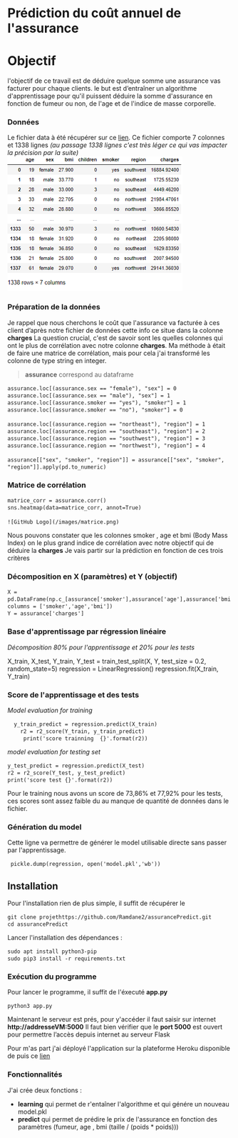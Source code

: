 # Prédiction du coût annuel de l'assurance

# Objectif
l'objectif de ce travail est de déduire quelque somme une assurance vas facturer pour chaque clients.
le but est d’entraîner un algorithme d'apprentissage pour qu'il puissent déduire la somme d'assurance en fonction de fumeur ou non, de l'age et de l'indice de masse corporelle.

### Données

Le fichier data à été récupérer sur ce [lien](https://www.kaggle.com/mirichoi0218/insurance).
Ce fichier comporte 7 colonnes et 1338 lignes *(au passage 1338 lignes c'est très léger ce qui vas impacter la précision par la suite)*
![dataset](/images/dataset.png)
### Préparation de la données
Je rappel que nous cherchons le coût que l'assurance va facturée à ces client
d’après notre fichier de données cette info ce situe dans la colonne **charges**
La question crucial, c'est de savoir sont les quelles colonnes qui ont le plus de corrélation avec notre colonne **charges**.
Ma méthode à était de faire une matrice de corrélation, mais pour cela j'ai transformé les colonne de type string en integer. 

> **assurance** correspond au dataframe

    assurance.loc[(assurance.sex == "female"), "sex"] = 0
    assurance.loc[(assurance.sex == "male"), "sex"] = 1
    assurance.loc[(assurance.smoker == "yes"), "smoker"] = 1
    assurance.loc[(assurance.smoker == "no"), "smoker"] = 0

    assurance.loc[(assurance.region == "northeast"), "region"] = 1
    assurance.loc[(assurance.region == "southeast"), "region"] = 2
    assurance.loc[(assurance.region == "southwest"), "region"] = 3
    assurance.loc[(assurance.region == "northwest"), "region"] = 4

    assurance[["sex", "smoker", "region"]] = assurance[["sex", "smoker", "region"]].apply(pd.to_numeric)

### Matrice de corrélation

    matrice_corr = assurance.corr()
    sns.heatmap(data=matrice_corr, annot=True)
    
    ![GitHub Logo](/images/matrice.png)
   Nous pouvons constater que les colonnes smoker , age et bmi (Body Mass Index) on le plus grand indice de corrélation avec notre objectif qui de déduire la **charges**
   Je vais partir sur la prédiction en fonction de ces trois critères

### Décomposition en X (paramètres) et Y (objectif)

    X = pd.DataFrame(np.c_[assurance['smoker'],assurance['age'],assurance['bmi']], columns = ['smoker','age','bmi'])
    Y = assurance['charges']

### Base d'apprentissage par régression linéaire
*Décomposition 80% pour l'apprentissage et 20% pour les tests*

X_train, X_test, Y_train, Y_test = train_test_split(X, Y, test_size = 0.2, random_state=5)
regression = LinearRegression()
regression.fit(X_train, Y_train)


### Score de l'apprentissage et des tests
*Model evaluation for training*
  

      y_train_predict = regression.predict(X_train)
        r2 = r2_score(Y_train, y_train_predict)
         print('score trainning  {}'.format(r2))

 
*model evaluation for testing set*

    y_test_predict = regression.predict(X_test)
    r2 = r2_score(Y_test, y_test_predict)
    print('score test {}'.format(r2))

Pour le training nous avons un score de 73,86% et 77,92% pour les tests, ces scores sont assez faible du au manque de quantité de données dans le fichier.

### Génération du model 
Cette ligne va permettre de générer le model utilisable directe sans passer par l'apprentissage.
   

     pickle.dump(regression, open('model.pkl','wb'))




## Installation 

Pour l'installation rien de plus simple, il suffit de récupérer le 

    git clone projethttps://github.com/Ramdane2/assurancePredict.git
    cd assurancePredict

Lancer l'installation des dépendances :
	

    sudo apt install python3-pip
    sudo pip3 install -r requirements.txt


  

### Exécution du programme 

Pour lancer le programme, il suffit de l'éxecuté **app.py**

    python3 app.py

Maintenant le serveur est prés, pour y'accéder il faut saisir sur internet **http://addresseVM:5000**
Il faut bien vérifier que le **port 5000** est ouvert pour permettre l’accès depuis internet au serveur Flask

Pour m'as part j'ai déployé l'application sur la plateforme Heroku disponible de puis ce [lien](https://predictionassurance.herokuapp.com/)

### Fonctionnalités
J'ai crée deux fonctions : 
- **learning** qui permet de r'entaîner l'algorithme et qui génére un nouveau model.pkl
- **predict** qui permet de prédire le prix de l'assurance en fonction des paramètres (fumeur, age , bmi (taille / (poids * poids)))






